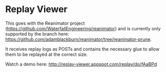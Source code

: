 # Replay Viewer
This goes with the Reanimator project (https://github.com/WaterfallEngineering/reanimator) and is currently only supported by the branch here: https://github.com/adamblackburn/reanimator/tree/reanimator-prune.

It receives replay logs as POSTs and contains the necessary glue to allow them to be replayed at the correct size.

Watch a demo here: http://replay-viewer.appspot.com/replay/do/fAaBPd
